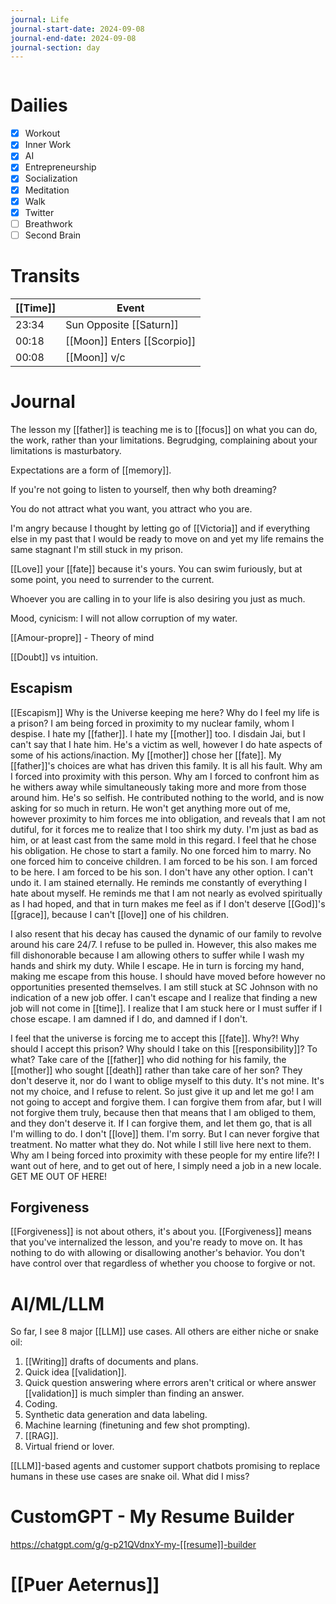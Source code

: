 ```yaml
---
journal: Life
journal-start-date: 2024-09-08
journal-end-date: 2024-09-08
journal-section: day
---
```


```calendar-nav
```

# Dailies

- [x] Workout
- [x] Inner Work
- [x] AI
- [x] Entrepreneurship
- [x] Socialization
- [x] Meditation
- [x] Walk
- [x] Twitter
- [ ] Breathwork
- [ ] Second Brain

# Transits
| [[Time]] | Event |
|------|-------|
| 23:34 | Sun Opposite [[Saturn]] |
| 00:18 | [[Moon]] Enters [[Scorpio]] |
| 00:08 | [[Moon]] v/c |


# Journal 

The lesson my [[father]] is teaching me is to [[focus]] on what you can do, the work, rather than your limitations. Begrudging, complaining about your limitations is masturbatory. 

Expectations are a form of [[memory]].

If you're not going to listen to yourself, then why both dreaming?

You do not attract what you want, you attract who you are.

I'm angry because I thought by letting go of [[Victoria]] and if everything else in my past that I would be ready to move on and yet my life remains the same stagnant I'm still stuck in my prison.

[[Love]] your [[fate]] because it's yours. You can swim furiously, but at some point, you need to surrender to the current. 

Whoever you are calling in to your life is also desiring you just as much.

Mood, cynicism: I will not allow corruption of my water.

[[Amour-propre]] - Theory of mind 

[[Doubt]] vs intuition.
## Escapism
[[Escapism]]
Why is the Universe keeping me here? Why do I feel my life is a prison? I am being forced in proximity to my nuclear family, whom I despise. I hate my [[father]]. I hate my [[mother]] too. I disdain Jai, but I can't say that I hate him. He's a victim as well, however I do hate aspects of some of his actions/inaction. My [[mother]] chose her [[fate]]. My [[father]]'s choices are what has driven this family. It is all his fault. Why am I forced into proximity with this person. Why am I forced to confront him as he withers away while simultaneously taking more and more from those around him. He's so selfish. He contributed nothing to the world, and is now asking for so much in return. He won't get anything more out of me, however proximity to him forces me into obligation, and reveals that I am not dutiful, for it forces me to realize that I too shirk my duty. I'm just as bad as him, or at least cast from the same mold in this regard. I feel that he chose his obligation. He chose to start a family. No one forced him to marry. No one forced him to conceive children. I am forced to be his son. I am forced to be here. I am forced to be his son. I don't have any other option. I can't undo it. I am stained eternally. He reminds me constantly of everything I hate about myself. He reminds me that I am not nearly as evolved spiritually as I had hoped, and that in turn makes me feel as if I don't deserve [[God]]'s [[grace]], because I can't [[love]] one of his children. 

I also resent that his decay has caused the dynamic of our family to revolve around his care 24/7. I refuse to be pulled in. However, this also makes me fill dishonorable because I am allowing others to suffer while I wash my hands and shirk my duty. While I escape. He in turn is forcing my hand, making me escape from this house. I should have moved before however no opportunities presented themselves. I am still stuck at SC Johnson with no indication of a new job offer. I can't escape and I realize that finding a new job will not come in [[time]]. I realize that I am stuck here or I must suffer if I chose escape. I am damned if I do, and damned if I don't.

I feel that the universe is forcing me to accept this [[fate]]. Why?! Why should I accept this prison? Why should I take on this [[responsibility]]? To what? Take care of the [[father]] who did nothing for his family, the [[mother]] who sought [[death]] rather than take care of her son? They don't deserve it, nor do I want to oblige myself to this duty. It's not mine. It's not my choice, and I refuse to relent. So just give it up and let me go! I am not going to accept and forgive them. I can forgive them from afar, but I will not forgive them truly, because then that means that I am obliged to them, and they don't deserve it. If I can forgive them, and let them go, that is all I'm willing to do. I don't [[love]] them. I'm sorry. But I can never forgive that treatment. No matter what they do. Not while I still live here next to them. Why am I being forced into proximity with these people for my entire life?! I want out of here, and to get out of here, I simply need a job in a new locale. GET ME OUT OF HERE! 


## Forgiveness
[[Forgiveness]] is not about others, it's about you. [[Forgiveness]] means that you've internalized the lesson, and you're ready to move on. It has nothing to do with allowing or disallowing another's behavior. You don't have control over that regardless of whether you choose to forgive or not.


# AI/ML/LLM
So far, I see 8 major [[LLM]] use cases. All others are either niche or snake oil:  
  
1. [[Writing]] drafts of documents and plans.  
2. Quick idea [[validation]].  
3. Quick question answering where errors aren't critical or where answer [[validation]] is much simpler than finding an answer.  
4. Coding.  
5. Synthetic data generation and data labeling.  
6. Machine learning (finetuning and few shot prompting).  
7. [[RAG]].  
8. Virtual friend or lover.  
  
[[LLM]]-based agents and customer support chatbots promising to replace humans in these use cases are snake oil. What did I miss?

# CustomGPT - My Resume Builder
https://chatgpt.com/g/g-p21QVdnxY-my-[[resume]]-builder

# [[Puer Aeternus]]

